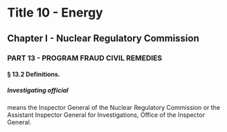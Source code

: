 
# Title 10 - Energy
## Chapter I - Nuclear Regulatory Commission
### PART 13 - PROGRAM FRAUD CIVIL REMEDIES
#### § 13.2 Definitions.
##### Investigating official

means the Inspector General of the Nuclear Regulatory Commission or the Assistant Inspector General for Investigations, Office of the Inspector General.
